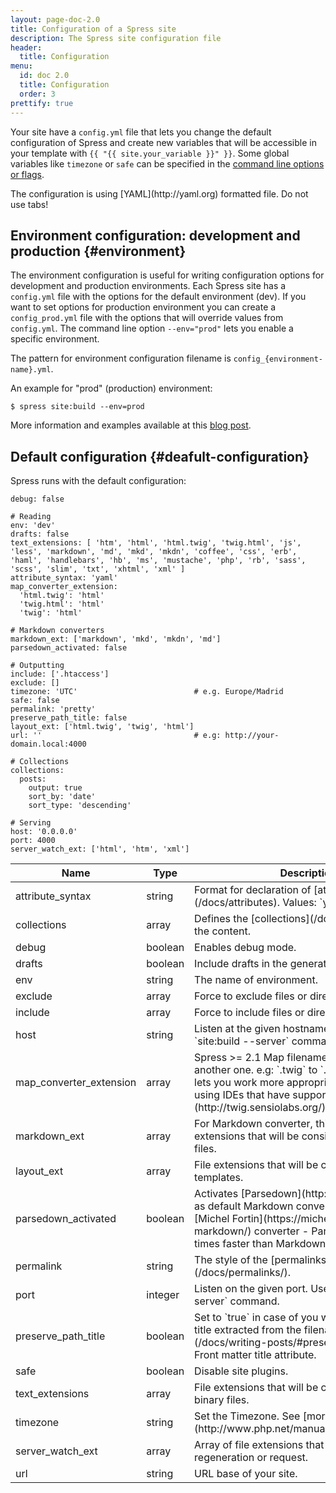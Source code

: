 ```yaml
---
layout: page-doc-2.0
title: Configuration of a Spress site
description: The Spress site configuration file
header:
  title: Configuration
menu:
  id: doc 2.0
  title: Configuration
  order: 3
prettify: true
---
```

Your site have a `config.yml` file that lets you change the default configuration
of Spress and create new variables that will be accessible in your template with
`{{ "{{ site.your_variable }}" }}`. Some global variables like `timezone` or 
`safe` can be specified in the [command line options or flags](/docs/how-it-works/#site-build-command).

<div class="panel panel-default">
  <div class="panel-body">
    <div class="row">
        <div class="col-md-1">
            <i class="fa fa-exclamation-triangle fa-3x color-red"></i>
        </div>
        <div class="col-md-11">
            <p markdown="1">
                The configuration is using [YAML](http://yaml.org) formatted file. Do not use
                tabs!
            </p>
        </div>
    </div>
  </div>
</div>

## Environment configuration: development and production {#environment}

The environment configuration is useful for writing configuration options for development and 
production environments. Each Spress site has a `config.yml` file with the options
for the default environment (dev). If you want to set options for production environment you 
can create a `config_prod.yml` file with the options that will override values from `config.yml`.
The command line option `--env="prod"` lets you enable a specific environment.

The pattern for environment configuration filename is `config_{environment-name}.yml`.

An example for "prod" (production) environment:

```
$ spress site:build --env=prod
```

More information and examples available at this [blog post](/news/2014/06/12/new-in-spress-1-1-environment-configurations/).

## Default configuration {#deafult-configuration}

Spress runs with the default configuration:

```
debug: false

# Reading
env: 'dev'
drafts: false
text_extensions: [ 'htm', 'html', 'html.twig', 'twig.html', 'js', 'less', 'markdown', 'md', 'mkd', 'mkdn', 'coffee', 'css', 'erb', 'haml', 'handlebars', 'hb', 'ms', 'mustache', 'php', 'rb', 'sass', 'scss', 'slim', 'txt', 'xhtml', 'xml' ]
attribute_syntax: 'yaml'
map_converter_extension:
  'html.twig': 'html'
  'twig.html': 'html'
  'twig': 'html'

# Markdown converters
markdown_ext: ['markdown', 'mkd', 'mkdn', 'md']
parsedown_activated: false

# Outputting
include: ['.htaccess']
exclude: []
timezone: 'UTC'                          # e.g. Europe/Madrid
safe: false
permalink: 'pretty'
preserve_path_title: false
layout_ext: ['html.twig', 'twig', 'html']
url: ''                                  # e.g: http://your-domain.local:4000

# Collections
collections:
  posts:
    output: true
    sort_by: 'date'
    sort_type: 'descending'

# Serving
host: '0.0.0.0'
port: 4000
server_watch_ext: ['html', 'htm', 'xml']
```

<table class="table">
    <thead>
        <tr>
            <th class="col-sm-2">Name</th>
            <th>Type</th>
            <th>Description</th>
        </tr>
    </thead>
    <tbody>
        <tr>
            <td>attribute_syntax</td>
            <td>string</td>
            <td markdown="1">
                Format for declaration of [attributes](/docs/attributes).
                Values: `yaml` or `json`.
            </td>
        </tr>
        <tr>
            <td>collections</td>
            <td>array</td>
            <td markdown="1">Defines the [collections](/docs/collections) for the content.</td>
        </tr>
        <tr>
            <td>debug</td>
            <td>boolean</td>
            <td>Enables debug mode.</td>
        </tr>
        <tr>
            <td>drafts</td>
            <td>boolean</td>
            <td>Include drafts in the generated site.</td>
        </tr>
        <tr>
            <td>env</td>
            <td>string</td>
            <td>The name of environment.</td>
        </tr>
        <tr>
            <td>exclude</td>
            <td>array</td>
            <td>Force to exclude files or directories.</td>
        </tr>
        <tr>
            <td>include</td>
            <td>array</td>
            <td>Force to include files or directories.</td>
        </tr>
        <tr>
            <td>host</td>
            <td>string</td>
            <td markdown="1">
                Listen at the given hostname. Used with `site:build --server` command.
            </td>
        </tr>
        <tr>
            <td>map_converter_extension</td>
            <td>array</td>
            <td markdown="1">
                <span class="label label-success">Spress >= 2.1</span>
                Map filename extention to another one. e.g: `.twig` to `.html`.
                This feature lets you work more appropriately with pages using
                IDEs that have support for [Twig](http://twig.sensiolabs.org/) syntax.
            </td>
        </tr>
        <tr>
            <td>markdown_ext</td>
            <td>array</td>
            <td>
                For Markdown converter, this is a list of file extensions that
                will be considered as Markdown files.
            </td>
        </tr>
        <tr>
            <td>layout_ext</td>
            <td>array</td>
            <td>
                File extensions that will be considered as layout templates.
            </td>
        </tr>
        <tr>
            <td>parsedown_activated</td>
            <td>boolean</td>
            <td markdown="1">
                Activates [Parsedown](http://parsedown.org/) as default Markdown converter instead of
                [Michel Fortin](https://michelf.ca/projects/php-markdown/) converter - Parsedown is
                3-4 times faster than Markdown.
            </td>
        </tr>
        <tr>
            <td>permalink</td>
            <td>string</td>
            <td markdown="1">
                The style of the [permalinks](/docs/permalinks/).
            </td>
        </tr>
        <tr>
            <td>port</td>
            <td>integer</td>
            <td markdown="1">
                Listen on the given port. Used with `site:build --server` command.
            </td>
        </tr>
        <tr>
            <td>preserve_path_title</td>
            <td>boolean</td>
            <td markdown="1">
                Set to `true` in case of you want to [preserve the title extracted
                from the filename path](/docs/writing-posts/#preserve-title)
                over the Front matter title attribute.
            </td>
        </tr>
        <tr>
            <td>safe</span></td>
            <td>boolean</span></td>
            <td>Disable site plugins.</td>
        </tr>
        <tr>
            <td>text_extensions</td>
            <td>array</td>
            <td>File extensions that will be considered as not binary files.</td>
        </tr>
        <tr>
            <td>timezone</td>
            <td>string</td>
            <td markdown="1">
                Set the Timezone. See 
                [more timezones in PHP](http://www.php.net/manual/en/timezones.php).
            </td>
        </tr>
        <tr>
            <td>server_watch_ext</td>
            <td>array</td>
            <td>Array of file extensions that will trigger auto-regeneration or request.</td>
        </tr>
        <tr>
            <td>url</td>
            <td>string</td>
            <td>URL base of your site.</td>
        </tr>
    </tbody>
</table>
